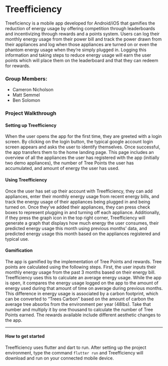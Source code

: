 # Treefficiency

Treeficiency is a mobile app developed for Android/iOS that gamifies the reduction of energy usage by offering competition through leaderboards and incentivizing through rewards and a points system. Users can log their monthly energy usage from their power bill and track the power drawn from their appliances and log when those appliances are turned on or even the phantom energy usage when they’re simply plugged in. Logging this information and taking steps to reduce energy usage will earn the user points which will place them on the leaderboard and that they can redeem for rewards. 

### Group Members:
- Cameron Nicholson
- Matt Semmel
- Ben Solomon
  
### Project Walkthrough
#### Setting up Treefficiency
When the user opens the app for the first time, they are greeted with a login screen. By clicking on the login button, the typical google account login screen appears and asks the user to identify themselves. Once successful, the app transfers them to the home landing page. This page includes an overview of all the appliances the user has registered with the app (initially two demo appliances), the number of Tree Points the user has accumulated, and amount of energy the user has used.

#### Using Treefficiency
Once the user has set up their account with Treefficiency, they can add appliances, enter their monthly energy usage from recent energy bills, and track the energy usage of their appliances being plugged in and being turned on. Once they’ve added their appliances, they can press check boxes to represent plugging in and turning off each appliance. Additionally, if they press the graph icon in the top right corner, Treefficiency will generate a graph that displays how much energy the user consumes, their predicted energy usage this month using previous months’ data, and predicted energy usage this month based on the appliances registered and typical use.

#### Gamification
The app is gamified by the implementation of Tree Points and rewards. Tree points are calculated using the following steps. First, the user inputs their monthly energy usage from the past 3 months based on their energy bill. Treefficiency uses this to calculate an average energy usage. While the app is open, it compares the energy usage logged on the app to the amount of energy used during that amount of time on average during previous months. This difference in energy usage is associated by a carbon footprint, which can be converted to “Trees Carbon” based on the amount of carbon the average tree absorbs from the environment per year (48lbs). Take that number and multiply it by one thousand to calculate the number of Tree Points earned. The rewards available include different aesthetic changes to the app.

___
#### How to get started
Treefficiency uses flutter and dart to run. After setting up the project environment, type the command `flutter run` and Treefficiency will download and run on your connected mobile device.
